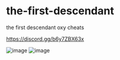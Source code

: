 # the-first-descendant
the first descendant oxy cheats


https://discord.gg/b6y7ZBX63x

![image](https://github.com/user-attachments/assets/c713e1b1-d177-4e76-ae16-d5f64917bd1c)
![image](https://github.com/user-attachments/assets/7d698886-6b7d-4f7d-b9a9-42ed24050f1f)
